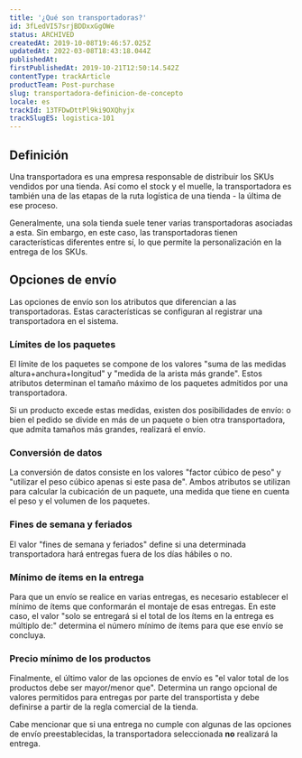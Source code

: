 ```yaml
---
title: '¿Qué son transportadoras?'
id: 3fLedVI57srjBDDxxGgOWe
status: ARCHIVED
createdAt: 2019-10-08T19:46:57.025Z
updatedAt: 2022-03-08T18:43:18.044Z
publishedAt: 
firstPublishedAt: 2019-10-21T12:50:14.542Z
contentType: trackArticle
productTeam: Post-purchase
slug: transportadora-definicion-de-concepto 
locale: es
trackId: 13TFDwDttPl9ki9OXQhyjx
trackSlugES: logistica-101
---
```


## Definición
Una transportadora es una empresa responsable de distribuir los SKUs vendidos por una tienda. Así como el stock y el muelle, la transportadora es también una de las etapas de la ruta logística de una tienda - la última de ese proceso.  

Generalmente, una sola tienda suele tener varias transportadoras asociadas a esta. Sin embargo, en este caso, las transportadoras tienen características diferentes entre sí, lo que permite la personalización en la entrega de los SKUs. 

## Opciones de envío

Las opciones de envío son los atributos que diferencian a las transportadoras. Estas características se configuran al registrar una transportadora en el sistema.  

### Límites de los paquetes

El límite de los paquetes se compone de los valores "suma de las medidas altura+anchura+longitud" y "medida de la arista más grande". Estos atributos determinan el tamaño máximo de los paquetes admitidos por una transportadora. 

Si un producto excede estas medidas, existen dos posibilidades de envío: o bien el pedido se divide en más de un paquete o bien otra transportadora, que admita tamaños más grandes, realizará el envío. 

### Conversión de datos
La conversión de datos consiste en los valores "factor cúbico de peso" y "utilizar el peso cúbico apenas si este pasa de". Ambos atributos se utilizan para calcular la cubicación de un paquete, una medida que tiene en cuenta el peso y el volumen de los paquetes. 

### Fines de semana y feriados
El valor "fines de semana y feriados" define si una determinada transportadora hará entregas fuera de los días hábiles o no. 

### Mínimo de ítems en la entrega
Para que un envío se realice en varias entregas, es necesario establecer el mínimo de ítems que conformarán el montaje de esas entregas. En este caso, el valor "solo se entregará si el total de los ítems en la entrega es múltiplo de:" determina el número mínimo de ítems para que ese envío se concluya.

### Precio mínimo de los productos
Finalmente, el último valor de las opciones de envío es "el valor total de los productos debe ser mayor/menor que". Determina un rango opcional de valores permitidos para entregas por parte del transportista y debe definirse a partir de la regla comercial de la tienda.

<div class=”alert alert-warning”>
Cabe mencionar que si una entrega no cumple con algunas de las opciones de envío preestablecidas, la transportadora seleccionada <strong>no</strong> realizará la entrega.
</div>
